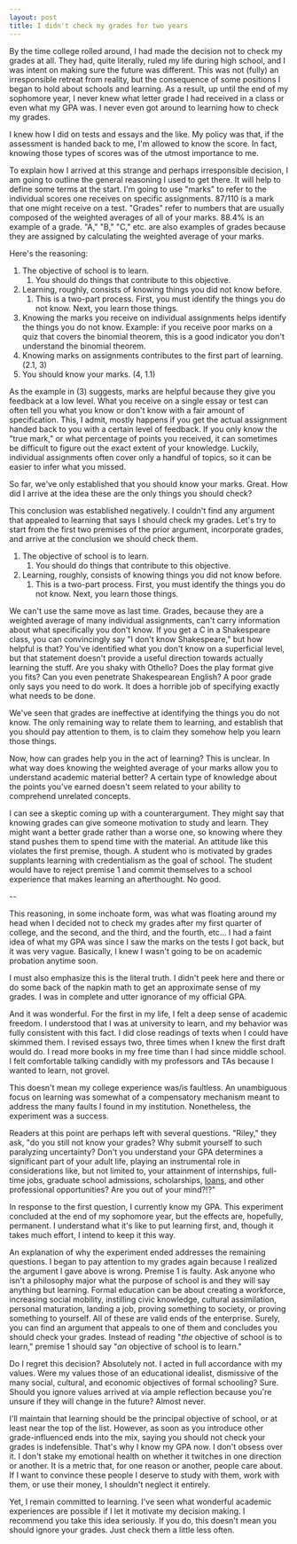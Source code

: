 ```yaml
---
layout: post
title: I didn't check my grades for two years
---
```


By the time college rolled around, I had made the decision not to check my grades at all. They had, quite literally, ruled my life during high school, and I was intent on making sure the future was different. This was not (fully) an irresponsible retreat from reality, but the consequence of some positions I began to hold about schools and learning. As a result, up until the end of my sophomore year, I never knew what letter grade I had received in a class or even what my GPA was. I never even got around to learning how to check my grades.

I knew how I did on tests and essays and the like. My policy was that, if the assessment is handed back to me, I'm allowed to know the score. In fact, knowing those types of scores was of the utmost importance to me.

To explain how I arrived at this strange and perhaps irresponsible decision, I am going to outline the general reasoning I used to get there. It will help to define some terms at the start. I'm going to use "marks" to refer to the individual scores one receives on specific assignments. 87/110 is a mark that one might receive on a test. "Grades" refer to numbers that are usually composed of the weighted averages of all of your marks. 88.4% is an example of a grade. "A," "B," "C," etc. are also examples of grades because they are assigned by calculating the weighted average of your marks.

Here's the reasoning:

1. The objective of school is to learn.
    1. You should do things that contribute to this objective.
2. Learning, roughly, consists of knowing things you did not know before.
    1. This is a two-part process. First, you must identify the things you do not know. Next, you learn those things.
3. Knowing the marks you receive on individual assignments helps identify the things you do not know. Example: if you receive poor marks on a quiz that covers the binomial theorem, this is a good indicator you don't understand the binomial theorem.
4. Knowing marks on assignments contributes to the first part of learning. (2.1, 3)
5. You should know your marks. (4, 1.1)

As the example in (3) suggests, marks are helpful because they give you feedback at a low level. What you receive on a single essay or test can often tell you what you know or don't know with a fair amount of specification. This, I admit, mostly happens if you get the actual assignment handed back to you with a certain level of feedback. If you only know the "true mark," or what percentage of points you received, it can sometimes be difficult to figure out the exact extent of your knowledge. Luckily, individual assignments often cover only a handful of topics, so it can be easier to infer what you missed.

So far, we've only established that you should know your marks. Great. How did I arrive at the idea these are the only things you should check?

This conclusion was established negatively. I couldn't find any argument that appealed to learning that says I should check my grades. Let's try to start from the first two premises of the prior argument, incorporate grades, and arrive at the conclusion we should check them.

1. The objective of school is to learn.
    1. You should do things that contribute to this objective.
2. Learning, roughly, consists of knowing things you did not know before.
    1. This is a two-part process. First, you must identify the things you do not know. Next, you learn those things.

We can't use the same move as last time. Grades, because they are a weighted average of many individual assignments, can't carry information about what specifically you don't know. If you get a C in a Shakespeare class, you can convincingly say "I don't know Shakespeare," but how helpful is that? You've identified what you don't know on a superficial level, but that statement doesn't provide a useful direction towards actually learning the stuff. Are you shaky with Othello? Does the play format give you fits? Can you even penetrate Shakespearean English? A poor grade only says you need to do work. It does a horrible job of specifying exactly what needs to be done.

We've seen that grades are ineffective at identifying the things you do not know. The only remaining way to relate them to learning, and establish that you should pay attention to them, is to claim they somehow help you learn those things.

Now, how can grades help you in the act of learning? This is unclear. In what way does knowing the weighted average of your marks allow you to understand academic material better? A certain type of knowledge about the points you've earned doesn't seem related to your ability to comprehend unrelated concepts.

I can see a skeptic coming up with a counterargument. They might say that knowing grades can give someone motivation to study and learn. They might want a better grade rather than a worse one, so knowing where they stand pushes them to spend time with the material. An attitude like this violates the first premise, though. A student who is motivated by grades supplants learning with credentialism as the goal of school. The student would have to reject premise 1 and commit themselves to a school experience that makes learning an afterthought. No good.

--

This reasoning, in some inchoate form, was what was floating around my head when I decided not to check my grades after my first quarter of college, and the second, and the third, and the fourth, etc... I had a faint idea of what my GPA was since I saw the marks on the tests I got back, but it was very vague. Basically, I knew I wasn't going to be on academic probation anytime soon.

I must also emphasize this is the literal truth. I didn't peek here and there or do some back of the napkin math to get an approximate sense of my grades. I was in complete and utter ignorance of my official GPA.

And it was wonderful. For the first in my life, I felt a deep sense of academic freedom. I understood that I was at university to learn, and my behavior was fully consistent with this fact. I did close readings of texts when I could have skimmed them. I revised essays two, three times when I knew the first draft would do. I read more books in my free time than I had since middle school. I felt comfortable talking candidly with my professors and TAs because I wanted to learn, not grovel.

This doesn't mean my college experience was/is faultless. An unambiguous focus on learning was somewhat of a compensatory mechanism meant to address the many faults I found in my institution. Nonetheless, the experiment was a success.

Readers at this point are perhaps left with several questions. "Riley," they ask, "do you still not know your grades? Why submit yourself to such paralyzing uncertainty? Don't you understand your GPA determines a significant part of your adult life, playing an instrumental role in considerations like, but not limited to, your attainment of internships, full-time jobs, graduate school admissions, scholarships, [loans](https://www.collegeraptor.com/paying-for-college/articles/student-loans/can-gpa-affect-my-ability-to-get-a-student-loan/), and other professional opportunities? Are you out of your mind?!?"

In response to the first question, I currently know my GPA. This experiment concluded at the end of my sophomore year, but the effects are, hopefully, permanent. I understand what it's like to put learning first, and, though it takes much effort, I intend to keep it this way.

An explanation of why the experiment ended addresses the remaining questions. I began to pay attention to my grades again because I realized the argument I gave above is wrong. Premise 1 is faulty. Ask anyone who isn't a philosophy major what the purpose of school is and they will say anything but learning. Formal education can be about creating a workforce, increasing social mobility, instilling civic knowledge, cultural assimilation, personal maturation, landing a job, proving something to society, or proving something to yourself. All of these are valid ends of the enterprise. Surely, you can find an argument that appeals to one of them and concludes you should check your grades. Instead of reading "*the* objective of school is to learn," premise 1 should say "*an* objective of school is to learn."

Do I regret this decision? Absolutely not. I acted in full accordance with my values. Were my values those of an educational idealist, dismissive of the many social, cultural, and economic objectives of formal schooling? Sure. Should you ignore values arrived at via ample reflection because you're unsure if they will change in the future? Almost never.

I'll maintain that learning should be the principal objective of school, or at least near the top of the list. However, as soon as you introduce other grade-influenced ends into the mix, saying you should not check your grades is indefensible. That's why I know my GPA now. I don't obsess over it. I don't stake my emotional health on whether it twitches in one direction or another. It is a metric that, for one reason or another, people care about. If I want to convince these people I deserve to study with them, work with them, or use their money, I shouldn't neglect it entirely.

Yet, I remain committed to learning. I've seen what wonderful academic experiences are possible if I let it motivate my decision making. I recommend you take this idea seriously. If you do, this doesn't mean you should ignore your grades. Just check them a little less often.
